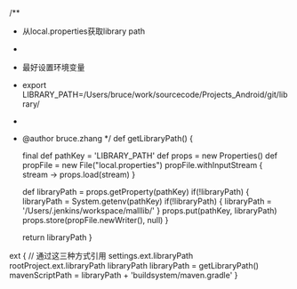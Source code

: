 /**
 * 从local.properties获取library path
 *
 * 最好设置环境变量
 * export LIBRARY_PATH=/Users/bruce/work/sourcecode/Projects_Android/git/library/
 *
 * @author bruce.zhang
 */
def getLibraryPath() {

    final def pathKey = 'LIBRARY_PATH'
    def props = new Properties()
    def propFile = new File("local.properties")
    propFile.withInputStream {
        stream -> props.load(stream)
    }

    def libraryPath = props.getProperty(pathKey)
    if(!libraryPath) {
        libraryPath = System.getenv(pathKey)
        if(!libraryPath) {
            libraryPath = '/Users/.jenkins/workspace/malllib/'
        }
        props.put(pathKey, libraryPath)
        props.store(propFile.newWriter(), null)
    }

    return libraryPath
}

ext {
    // 通过这三种方式引用 settings.ext.libraryPath  rootProject.ext.libraryPath  libraryPath
    libraryPath = getLibraryPath()
    mavenScriptPath = libraryPath + 'buildsystem/maven.gradle'
}



